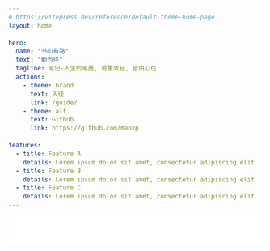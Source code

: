 ```yaml
---
# https://vitepress.dev/reference/default-theme-home-page
layout: home

hero:
  name: "书山有路"
  text: "勤为径"
  tagline: 笔记-人生的笔墨, 或重或轻, 皆由心往
  actions:
    - theme: brand
      text: 入径
      link: /guide/  
    - theme: alt
      text: Github
      link: https://github.com/maoxp

features:
  - title: Feature A
    details: Lorem ipsum dolor sit amet, consectetur adipiscing elit
  - title: Feature B
    details: Lorem ipsum dolor sit amet, consectetur adipiscing elit
  - title: Feature C
    details: Lorem ipsum dolor sit amet, consectetur adipiscing elit
---
```


![Hello](./public/816f4bfb-6d6e-4942-a9d1-e007c0bc0969.svg)